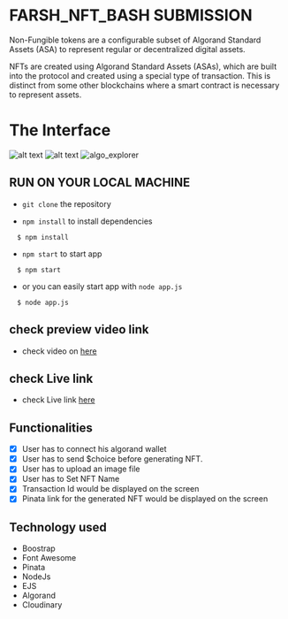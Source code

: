 # FARSH_NFT_BASH SUBMISSION

Non-Fungible tokens are a configurable subset of Algorand Standard Assets (ASA) to represent regular or decentralized digital assets.

NFTs are created using Algorand Standard Assets (ASAs), which are built into the protocol and created using a special type of transaction. This is distinct from some other blockchains where a smart contract is necessary to represent assets.

# The Interface

![alt text](https://github.com/farsh268/NFTs/blob/main/Choice_Lions_Bash/Farsh_Bash/static/image/screenshot1.jpg)
![alt text](https://github.com/farsh268/NFTs/blob/main/Choice_Lions_Bash/Farsh_Bash/static/image/Screenshot%202.jpg)
![algo_explorer](https://github.com/farsh268/NFTs/blob/main/Choice_Lions_Bash/Farsh_Bash/static/image/Screenshot%203.jpg)
## RUN ON YOUR LOCAL MACHINE

- `git clone` the repository

- `npm install` to install dependencies

```
  $ npm install
```

- `npm start` to start app

```
  $ npm start
```

- or you can easily start app with `node app.js`

```
  $ node app.js
```

## check preview video link

- check video on [here](https://www.awesomescreenshot.com/video/7082696?key=34edd796f5c8c3a1f75f9b2b9e914fa9)

## check Live link

- check Live link [here](https://limitless-badlands-35979.herokuapp.com/)

## Functionalities

- [x] User has to connect his algorand wallet
- [x] User has to send $choice before generating NFT.
- [x] User has to upload an image file
- [x] User has to Set NFT Name
- [x] Transaction Id would be displayed on the screen
- [x] Pinata link for the generated NFT would be displayed on the screen

## Technology used

- Boostrap
- Font Awesome
- Pinata
- NodeJs
- EJS
- Algorand
- Cloudinary
